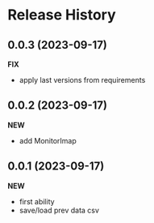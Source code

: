 Release History
===============

0.0.3 (2023-09-17)
-------------------
**FIX**
- apply last versions from requirements

0.0.2 (2023-09-17)
-------------------
**NEW**
- add MonitorImap

0.0.1 (2023-09-17)
-------------------
**NEW**
- first ability
- save/load prev data csv
